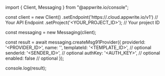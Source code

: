 import { Client, Messaging } from "@appwrite.io/console";

const client = new Client()
    .setEndpoint('https://<REGION>.cloud.appwrite.io/v1') // Your API Endpoint
    .setProject('<YOUR_PROJECT_ID>'); // Your project ID

const messaging = new Messaging(client);

const result = await messaging.createMsg91Provider({
    providerId: '<PROVIDER_ID>',
    name: '<NAME>',
    templateId: '<TEMPLATE_ID>', // optional
    senderId: '<SENDER_ID>', // optional
    authKey: '<AUTH_KEY>', // optional
    enabled: false // optional
});

console.log(result);
